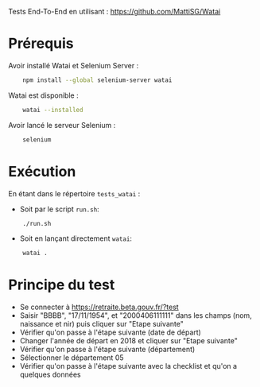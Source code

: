 Tests End-To-End en utilisant : https://github.com/MattiSG/Watai

# Prérequis

Avoir installé Watai et Selenium Server :

```sh
    npm install --global selenium-server watai
```

Watai est disponible :
```sh
    watai --installed
```

Avoir lancé le serveur Selenium :
```sh
    selenium
```

# Exécution

En étant dans le répertoire `tests_watai` :
- Soit par le script `run.sh`:
```sh
    ./run.sh
```

- Soit en lançant directement `watai`:
```sh
    watai .
```

# Principe du test

- Se connecter à https://retraite.beta.gouv.fr/?test
- Saisir "BBBB", "17/11/1954", et "2000406111111" dans les champs (nom, naissance et nir) puis cliquer sur "Etape suivante"
- Vérifier qu'on passe à l'étape suivante (date de départ)
- Changer l'année de départ en 2018 et cliquer sur "Etape suivante"
- Vérifier qu'on passe à l'étape suivante (département)
- Sélectionner le département 05
- Vérifier qu'on passe à l'étape suivante avec la checklist et qu'on a quelques données
